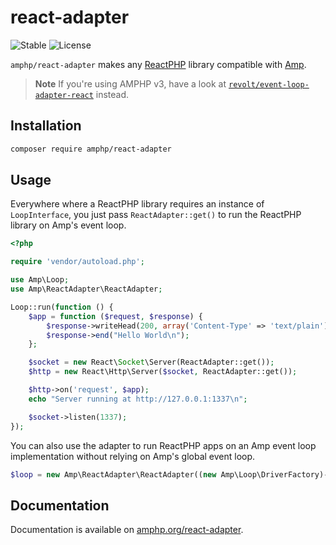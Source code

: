 # react-adapter

![Stable](https://img.shields.io/badge/stability-stable-green.svg?style=flat-square)
![License](https://img.shields.io/badge/license-MIT-blue.svg?style=flat-square)

`amphp/react-adapter` makes any [ReactPHP](https://reactphp.org/) library compatible with [Amp](https://github.com/amphp/amp).

> **Note**
> If you're using AMPHP v3, have a look at [`revolt/event-loop-adapter-react`](https://github.com/revoltphp/event-loop-adapter-react) instead.

## Installation

```bash
composer require amphp/react-adapter
```

## Usage

Everywhere where a ReactPHP library requires an instance of `LoopInterface`, you just pass `ReactAdapter::get()` to run the ReactPHP library on Amp's event loop.

```php
<?php

require 'vendor/autoload.php';

use Amp\Loop;
use Amp\ReactAdapter\ReactAdapter;

Loop::run(function () {
    $app = function ($request, $response) {
        $response->writeHead(200, array('Content-Type' => 'text/plain'));
        $response->end("Hello World\n");
    };

    $socket = new React\Socket\Server(ReactAdapter::get());
    $http = new React\Http\Server($socket, ReactAdapter::get());

    $http->on('request', $app);
    echo "Server running at http://127.0.0.1:1337\n";

    $socket->listen(1337);
});
```

You can also use the adapter to run ReactPHP apps on an Amp event loop implementation without relying on Amp's global event loop.

```php
$loop = new Amp\ReactAdapter\ReactAdapter((new Amp\Loop\DriverFactory)->create());
```

## Documentation

Documentation is available on [amphp.org/react-adapter](https://amphp.org/react-adapter/).
